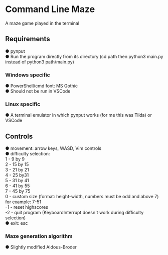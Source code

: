 # Command Line Maze
A maze game played in the terminal

## Requirements
 ● pynput<br/>
 ● Run the program directly from its directory (cd path then python3 main.py instead of python3 path/main.py)
 
### Windows specific
 ● PowerShell/cmd font: MS Gothic<br/>
 ● Should not be run in VSCode
 
### Linux specific
 ● A terminal emulator in which pynput works (for me this was Tilda) or VSCode

## Controls
 ● movement: arrow keys, WASD, Vim controls<br/>
 ● difficulty selection:<br/>
    1  - 9 by 9<br/>
    2  - 15 by 15<br/>
    3  - 21 by 21<br/>
    4  - 25 by31<br/>
    5  - 31 by 41<br/>
    6  - 41 by 55<br/>
    7  - 45 by 75<br/>
    0  - custom size (format: height-width, numbers must be odd and above 7) for example: 7-51<br/>
   -1 - reset highscores<br/>
   -2 - quit program (KeyboardInterrupt doesn't work during difficulty selection)<br/>
 ● exit: esc<br/>
 
### Maze generation algorithm
 ● Slightly modified Aldous-Broder
